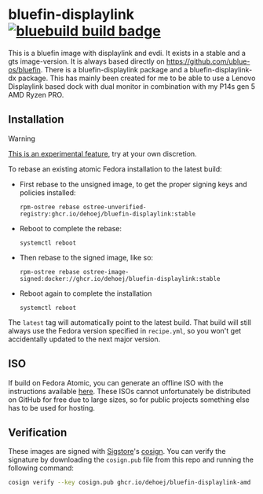 # bluefin-displaylink &nbsp; [![bluebuild build badge](https://github.com/dehoej/bluefin-displaylink/actions/workflows/build.yml/badge.svg)](https://github.com/dehoej/bluefin-displaylink/actions/workflows/build.yml)

This is a bluefin image with displaylink and evdi. It exists in a stable and a gts image-version. It is always based directly on https://github.com/ublue-os/bluefin.
There is a bluefin-displaylink package and a bluefin-displaylink-dx package. This has mainly been created for me to be able to use a Lenovo Displaylink based dock with dual monitor in combination with my P14s gen 5 AMD Ryzen PRO.

## Installation

> [!WARNING]  
> [This is an experimental feature](https://www.fedoraproject.org/wiki/Changes/OstreeNativeContainerStable), try at your own discretion.

To rebase an existing atomic Fedora installation to the latest build:

- First rebase to the unsigned image, to get the proper signing keys and policies installed:
  ```
  rpm-ostree rebase ostree-unverified-registry:ghcr.io/dehoej/bluefin-displaylink:stable
  ```
- Reboot to complete the rebase:
  ```
  systemctl reboot
  ```
- Then rebase to the signed image, like so:
  ```
  rpm-ostree rebase ostree-image-signed:docker://ghcr.io/dehoej/bluefin-displaylink:stable
  ```
- Reboot again to complete the installation
  ```
  systemctl reboot
  ```

The `latest` tag will automatically point to the latest build. That build will still always use the Fedora version specified in `recipe.yml`, so you won't get accidentally updated to the next major version.

## ISO

If build on Fedora Atomic, you can generate an offline ISO with the instructions available [here](https://blue-build.org/learn/universal-blue/#fresh-install-from-an-iso). These ISOs cannot unfortunately be distributed on GitHub for free due to large sizes, so for public projects something else has to be used for hosting.

## Verification

These images are signed with [Sigstore](https://www.sigstore.dev/)'s [cosign](https://github.com/sigstore/cosign). You can verify the signature by downloading the `cosign.pub` file from this repo and running the following command:

```bash
cosign verify --key cosign.pub ghcr.io/dehoej/bluefin-displaylink-amd
```
